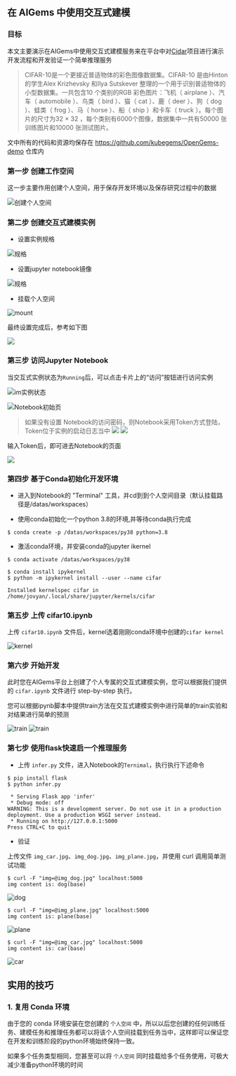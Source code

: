 ## 在 AIGems 中使用交互式建模

### 目标

本文主要演示在AIGems中使用交互式建模服务来在平台中对[Cidar](https://www.cs.toronto.edu/~kriz/cifar.html)项目进行演示开发流程和开发验证一个简单推理服务

>  CIFAR-10是一个更接近普适物体的彩色图像数据集。CIFAR-10 是由Hinton 的学生Alex Krizhevsky 和Ilya Sutskever 整理的一个用于识别普适物体的小型数据集。一共包含10 个类别的RGB 彩色图片：飞机（ airplane ）、汽车（ automobile ）、鸟类（ bird ）、猫（ cat ）、鹿（ deer ）、狗（ dog ）、蛙类（ frog ）、马（ horse ）、船（ ship ）和卡车（ truck ）。每个图片的尺寸为32 × 32 ，每个类别有6000个图像，数据集中一共有50000 张训练图片和10000 张测试图片。

文中所有的代码和资源均保存在 https://github.com/kubegems/OpenGems-demo 仓库内

### 第一步 创建工作空间

这一步主要作用创建个人空间，用于保存开发环境以及保存研究过程中的数据

![创建个人空间](https://kubegems.oss-cn-chengdu.aliyuncs.com/kubegems.io/ws.png)

### 第二步 创建交互式建模实例

- 设置实例规格
  

![规格](https://kubegems.oss-cn-chengdu.aliyuncs.com/kubegems.io/size.png)

- 设置jupyter notebook镜像

![规格](https://kubegems.oss-cn-chengdu.aliyuncs.com/kubegems.io/image.png)

- 挂载个人空间

![mount](https://kubegems.oss-cn-chengdu.aliyuncs.com/kubegems.io/mount.png)

最终设置完成后，参考如下图

![](https://kubegems.oss-cn-chengdu.aliyuncs.com/kubegems.io/final.png)

### 第三步 访问Jupyter Notebook

当交互式实例状态为`Running`后，可以点击卡片上的“访问”按钮进行访问实例

![im实例状态](https://kubegems.oss-cn-chengdu.aliyuncs.com/kubegems.io/im.png)

![Notebook初始页](https://kubegems.oss-cn-chengdu.aliyuncs.com/kubegems.io/jupyter-welcome.png)

> 如果没有设置 Notebook的访问密码，则Notebook采用Token方式登陆，Token位于实例的启动日志当中
> ![](https://kubegems.oss-cn-chengdu.aliyuncs.com/kubegems.io/logs.png)
> ![](https://kubegems.oss-cn-chengdu.aliyuncs.com/kubegems.io/token.png)

输入Token后，即可进去Notebook的页面

![](https://kubegems.oss-cn-chengdu.aliyuncs.com/kubegems.io/notebook.png)

### 第四步 基于Conda初始化开发环境

- 进入到Notebook的 "Terminal" 工具，并cd到到个人空间目录（默认挂载路径是/datas/workspaces）

- 使用conda初始化一个python 3.8的环境,并等待conda执行完成

```
$ conda create -p /datas/workspaces/py38 python=3.8
```

- 激活conda环境，并安装conda的jupyter ikernel

```
$ conda activate /datas/workspaces/py38

$ conda install ipykernel
$ python -m ipykernel install --user --name cifar

Installed kernelspec cifar in /home/jovyan/.local/share/jupyter/kernels/cifar
```

### 第五步 上传 cifar10.ipynb

上传 `cifar10.ipynb` 文件后，kernel选着刚刚conda环境中创建的`cifar kernel`

![kernel](https://kubegems.oss-cn-chengdu.aliyuncs.com/kubegems.io/kernel.png)

### 第六步 开始开发

此时您在AIGems平台上创建了个人专属的交互式建模实例，您可以根据我们提供的 `cifar.ipynb` 文件进行 step-by-step 执行。

您可以根据ipynb脚本中提供train方法在交互式建模实例中进行简单的train实验和对结果进行简单的预测

![train](https://kubegems.oss-cn-chengdu.aliyuncs.com/kubegems.io/train.png)
![train](https://kubegems.oss-cn-chengdu.aliyuncs.com/kubegems.io/inference.png)

### 第七步 使用flask快速启一个推理服务

- 上传 `infer.py` 文件，进入Notebook的`Ternimal`，执行执行下述命令

```
$ pip install flask
$ python infer.py

 * Serving Flask app 'infer'
 * Debug mode: off
WARNING: This is a development server. Do not use it in a production deployment. Use a production WSGI server instead.
 * Running on http://127.0.0.1:5000
Press CTRL+C to quit
```

- 验证

上传文件 `img_car.jpg`、`img_dog.jpg`、`img_plane.jpg`，并使用 curl 调用简单测试功能

```
$ curl -F "img=@img_dog.jpg" localhost:5000
img content is: dog(base) 
```
![dog](https://kubegems.oss-cn-chengdu.aliyuncs.com/kubegems.io/img_dog.jpg)

```
$ curl -F "img=@img_plane.jpg" localhost:5000
img content is: plane(base) 
```
![plane](https://kubegems.oss-cn-chengdu.aliyuncs.com/kubegems.io/img_plane.jpg)

```
$ curl -F "img=@img_car.jpg" localhost:5000
img content is: car(base)  
```
![car](https://kubegems.oss-cn-chengdu.aliyuncs.com/kubegems.io/img_car.jpg)

## 实用的技巧

### 1. 复用 Conda 环境

由于您的 conda 环境安装在您创建的 `个人空间` 中，所以以后您创建的任何训练任务、建模任务和推理任务都可以将该个人空间挂载到任务当中，这样即可以保证您在开发和训练阶段的python环境始终保持一致。 

如果多个任务类型相同，您甚至可以将 `个人空间` 同时挂载给多个任务使用，可极大减少准备python环境的时间